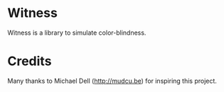 Witness
=======

Witness is a library to simulate color-blindness.

Credits
=======

Many thanks to Michael Dell (http://mudcu.be) for inspiring this project.


